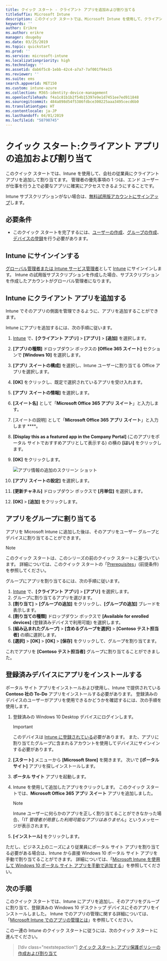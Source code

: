 ```yaml
---
title: クイック スタート - クライアント アプリを追加および割り当てる
titleSuffix: Microsoft Intune
description: このクイック スタートでは、Microsoft Intune を使用して、クライアント アプリを追加および割り当てます。
keywords: ''
author: Erikre
ms.author: erikre
manager: dougeby
ms.date: 03/25/2019
ms.topic: quickstart
ms.prod: ''
ms.service: microsoft-intune
ms.localizationpriority: high
ms.technology: ''
ms.assetid: dab6f5c8-1ebb-42c4-a7a7-7af001f94e15
ms.reviewer: ''
ms.suite: ems
search.appverid: MET150
ms.custom: intune-azure
ms.collection: M365-identity-device-management
ms.openlocfilehash: f4a1c81b1b2f54b15397e9e1d7451ee7ed911848
ms.sourcegitcommit: 484a898d54f5386fdbce300225aaa3495cecd6b0
ms.translationtype: HT
ms.contentlocale: ja-JP
ms.lasthandoff: 04/01/2019
ms.locfileid: "58798745"
---
```

# <a name="quickstart-add-and-assign-a-client-app"></a>クイック スタート:クライアント アプリの追加および割り当て

このクイック スタートでは、Intune を使用して、会社の従業員にクライアント アプリを追加して割り当てます。 管理者の優先事項の 1 つは、エンド ユーザーが仕事を行う上で必要なアプリに確実にアクセスできるようにすることです。 

Intune サブスクリプションがない場合は、[無料試用版アカウントにサインアップ](free-trial-sign-up.md)します。

## <a name="prerequisites"></a>必要条件

- このクイック スタートを完了するには、[ユーザーの作成](quickstart-create-user.md)、[グループの作成](quickstart-create-group.md)、[デバイスの登録](quickstart-setup-auto-enrollment.md)を行う必要があります。

## <a name="sign-in-to-intune"></a>Intune にサインインする

[グローバル管理者または Intune サービス管理者](users-add.md#types-of-administrators)として [Intune](https://aka.ms/intuneportal) にサインインします。 Intune の試用版サブスクリプションを作成した場合、サブスクリプションを作成したアカウントがグローバル管理者になります。

## <a name="add-the-client-app-to-intune"></a>Intune にクライアント アプリを追加する

Intune でそのアプリの側面を管理できるように、アプリを追加することができます。 

Intune にアプリを追加するには、次の手順に従います。

1. [Intune](https://aka.ms/intuneportal) で、**[クライアント アプリ]** > **[アプリ]** > **[追加]** を選択します。 
2. **[アプリの種類]** ドロップダウン ボックスの **[Office 365 スイート]** セクションで **[Windows 10]** を選択します。
3. **[アプリ スイートの構成]** を選択し、Intune ユーザーに割り当てる Office アプリを選択します。
4. **[OK]** をクリックし、既定で選択されているアプリを受け入れます。
5. **[アプリ スイートの情報]** を選択します。
6. **[スイート名]** として「**Microsoft Office 365 アプリ スイート**」と入力します。
7. [スイートの説明] として「**Microsoft Office 365 アプリ スイート**」と入力します ****。
8. **[Display this as a featured app in the Company Portal]** \(このアプリをポータル サイトでおすすめアプリとして表示する\) の横の **[はい]** をクリックします。
9. **[OK]** をクリックします。

    ![アプリ情報の追加のスクリーン ショット](media/quickstart-add-assign-app/quickstart-add-assign-app-01.png)

8. **[アプリ スイートの設定]** を選択します。
9. **[更新チャネル]** ドロップダウン ボックスで **[月単位]** を選択します。
10. **[OK]** > **[追加]** をクリックします。

## <a name="assign-the-app-to-a-group"></a>アプリをグループに割り当てる

アプリを Microsoft Intune に追加した後は、そのアプリをユーザー グループとデバイスに割り当てることができます。

> [!NOTE]
> このクイック スタートは、このシリーズの前のクイック スタートに基づいています。 詳細については、このクイック スタートの「[Prerequisites](quickstart-add-assign-app.md#prerequisites)」(前提条件) を参照してください。

グループにアプリを割り当てるには、次の手順に従います。
1. [Intune](https://aka.ms/intuneportal) で、**[クライアント アプリ]** > **[アプリ]** を選択します。 
2. グループに割り当てるアプリを選びます。   
3. **[割り当て]** > **[グループの追加]** をクリックし、**[グループの追加]** ブレードを表示します。
4. **[割り当ての種類]** ドロップダウン ボックスで **[Available for enrolled devices]** \(登録済みデバイスで利用可能\) を選択します。 
5. **[組み込まれたグループ]** > **[含めるグループを選択]** > **[Contoso テスト担当者]** の順に選択します。
6. **[選択]** > **[OK]** > **[OK]** > **[保存]** をクリックして、グループを割り当てます。

これでアプリを **[Contoso テスト担当者]** グループに割り当てることができました。

## <a name="install-the-app-on-the-enrolled-device"></a>登録済みデバイスにアプリをインストールする

ポータル サイト アプリをインストールおよび使用し、Intune で提供されている **Contoso 社の To-Do** アプリをインストールする必要があります。 登録済みのデバイスのユーザーがアプリを使用できるかどうかを確認するには、次の手順を使用します。

1. 登録済みの Windows 10 Desktop デバイスにログインします。

    > [!IMPORTANT]
    > このデバイスは [Intune に登録されている](quickstart-enroll-windows-device.md)必要があります。 また、アプリに割り当てたグループに含まれるアカウントを使用してデバイスにサインインする必要があります。

2. **[スタート]** メニューから **[Microsoft Store]** を開きます。 次いで **[ポータル サイト]** アプリを探しインストールします。
3. **ポータル サイト** アプリを起動します。
4. Intune を使用して追加したアプリをクリックします。 このクイック スタートでは、**Microsoft Office 365 アプリ スイート** アプリを追加しました。

    > [!NOTE]
    > Intune ユーザーに何らかのアプリを正しく割り当てることができなかった場合、「*IT 管理者が用意した利用可能なアプリはありません*」というメッセージが表示されます。

5. **[インストール]** をクリックします。

ただし、ビジネス上のニーズにより従業員にポータル サイト アプリを割り当てる必要がある場合は、Intune から直接 Windows 10 ポータル サイト アプリを手動で割り当てることができます。 詳細については、「[Microsoft Intune を使用して Windows 10 ポータル サイト アプリを手動で追加する](store-apps-company-portal-app.md)」を参照してください。

## <a name="next-steps"></a>次の手順

このクイック スタートでは、Intune にアプリを追加し、そのアプリをグループに割り当て、登録済みの Windows 10 デスクトップ デバイスにそのアプリをインストールしました。 Intune でのアプリの管理に関する詳細については、「[Microsoft Intune でのアプリの管理とは](app-management.md)」を参照してください。

この一連の Intune のクイック スタートに従うには、次のクイック スタートに進んでください。

> [!div class="nextstepaction"]
> [クイック スタート: アプリ保護ポリシーの作成および割り当て](quickstart-create-assign-app-policy.md)
